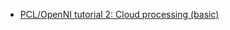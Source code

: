 - [PCL/OpenNI tutorial 2: Cloud processing (basic)](http://robotica.unileon.es/index.php/PCL/OpenNI_tutorial_2:_Cloud_processing_(basic))